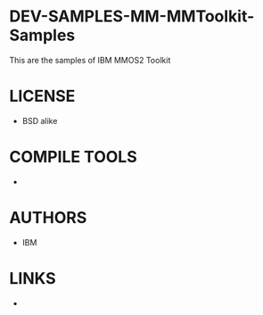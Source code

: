 # DEV-SAMPLES-MM-MMToolkit-Samples
This are the samples of IBM MMOS2 Toolkit

LICENSE
===============
* BSD alike

COMPILE TOOLS
===============
* 
 
AUTHORS
===============
* IBM

LINKS
===============
* 
